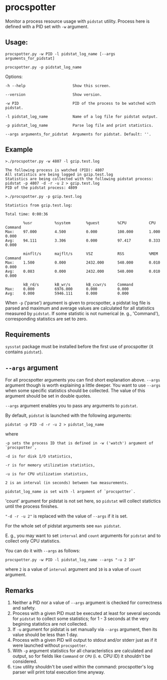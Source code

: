 # procspotter

Monitor a process resource usage with `pidstat` utility.
Process here is defined with a PID set with `-w` argument.

## Usage:

    procspotter.py -w PID -l pidstat_log_name [--args arguments_for_pidstat]

    procspotter.py -p pidstat_log_name

Options:

    -h --help                     Show this screen.

    --version                     Show version.

    -w PID                        PID of the process to be watched with pidstat.

    -l pidstat_log_name           Name of a log file for pidstat output.

    -p pidstat_log_name           Parse log file and print statistics.

    --args arguments_for_pidstat  Arguments for pidstat. Default: ''.

## Example

    >./procspotter.py -w 4807 -l gzip.test.log

    The following process is watched (PID): 4807
    All statistics are being logged in gzip.test.log
    Statistics are being collected with the following pidstat process:
    pidstat -p 4807 -d -r -u 2 > gzip.test.log
    PID of the pidstat process: 4809

    >./procspotter.py -p gzip.test.log

    Statistics from gzip.test.log:

    Total time: 0:00:36

            %usr          %system       %guest        %CPU          CPU           Command       
    Max:    97.000        4.500         0.000         100.000       1.000         0.000         
    Avg:    94.111        3.306         0.000         97.417        0.333         0.000         

            minflt/s      majflt/s      VSZ           RSS           %MEM          Command       
    Max:    1.500         0.000         2432.000      540.000       0.010         0.000         
    Avg:    0.083         0.000         2432.000      540.000       0.010         0.000         

            kB_rd/s       kB_wr/s       kB_ccwr/s     Command       
    Max:    0.000         6976.000      0.000         0.000         
    Avg:    0.000         5946.111      0.000         0.000

When `-p` ('parse') argument is given to procspotter, a pidstat log file is parsed and maximum and average values are calculated for all statistics measured by `pidstat`. If some statistic is not numerical (e. g., 'Command'), corresponding statistics are set to zero.

## Requirements

`sysstat` package must be installed before the first use of procspotter (it contains `pidstat`).

## `--args` argument

For all procspotter arguments you can find short explanation above. `--args` argument though is worth explaining a little deeper. You want to use `--args` when some specific statistics should be collected. The value of this argument should be set in double quotes.

`--args` argument enables you to pass any arguments to `pidstat`.

By default, `pidstat` is launched with the following arguments:

    pidstat -p PID -d -r -u 2 > pidstat_log_name

where 

    -p sets the process ID that is defined in -w ('watch') argument of `procspotter`,

    -d is for disk I/O statistics,

    -r is for memory utilization statistics,

    -u is for CPU utilization statistics,

    2 is an interval (in seconds) between two measurements.

    pidstat_log_name is set with -l argument of `procspotter`.

'count' argument for pidstat is not set here, so `pidstat` will collect statictics until the process finishes.

`"-d -r -u 2"` is replaced with the value of `--args` if it is set.

For the whole set of pidstat arguments see `man pidstat`.

E. g., you may want to set `interval` and `count` arguments for `pidstat` and to collect only CPU statistics.

You can do it with `--args` as follows:

    procspotter.py -w PID -l pidstat_log_name --args "-u 2 10"

where `2` is a value of `interval` argument and `10` is a value of `count` argument.

## Remarks

1. Neither a PID nor a value of `--args` argument is checked for correctness and safety.
2. Process with a given PID must be executed at least for several seconds for `pidstat` to collect some statistics; for 1 - 3 seconds at the very begining statistics are not collected.
3. If `-u` argument for pidstat is set manually via `--args` argument, then its value should be less than 1 day.
4. Process with a given PID will output to stdout and/or stderr just as if it were launched without `procspotter`.
5. With `-p` argument statistics for all characteristics are calculated and output, so for fields like `Command` or `CPU` (i. e. CPU ID) it shouldn't be considered.
6. `time` utility shouldn't be used within the command: procspotter's log parser will print total execution time anyway.

